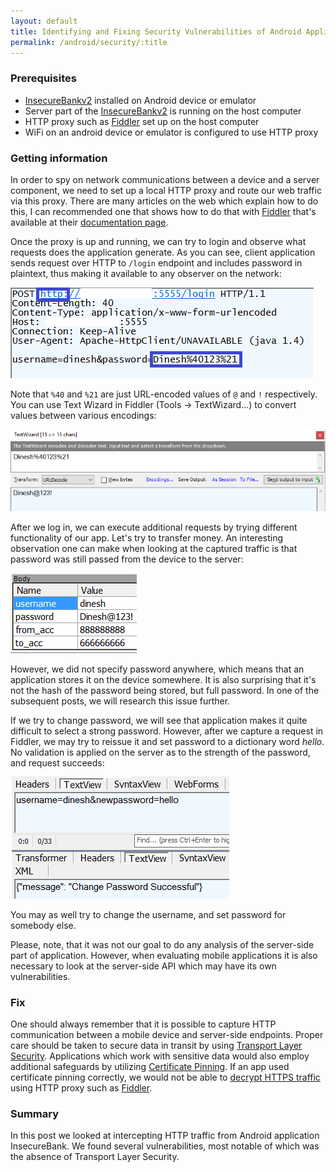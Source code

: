 ```yaml
---
layout: default
title: Identifying and Fixing Security Vulnerabilities of Android Applications - Protecting Data in Transit
permalink: /android/security/:title
---
```


### Prerequisites

* [InsecureBankv2](https://github.com/dineshshetty/Android-InsecureBankv2) installed on Android device or emulator
* Server part of the [InsecureBankv2](https://github.com/dineshshetty/Android-InsecureBankv2) is running on the host computer
* HTTP proxy such as [Fiddler](http://www.telerik.com/fiddler) set up on the host computer
* WiFi on an android device or emulator is configured to use HTTP proxy 

### Getting information

In order to spy on network communications between a device and a server component, we need to set up a local HTTP proxy and route our web traffic via this proxy. There are many articles on the web which explain how to do this, I can recommended one that shows how to do that with [Fiddler](http://www.telerik.com/fiddler) that's available at their [documentation page](http://docs.telerik.com/fiddler/Configure-Fiddler/Tasks/ConfigureForAndroid).

Once the proxy is up and running, we can try to login and observe what requests does the application generate. As you can see, client application sends request over HTTP to `/login` endpoint and includes password in plaintext, thus making it available to any observer on the network: 

![Request to login endpoint from InsecureBank application is being sent over HTTP with password in plaintext](images/android-login-request-as-seen-in-Fiddler.PNG)

Note that `%40` and `%21` are just URL-encoded values of `@` and `!` respectively. You can use Text Wizard in Fiddler (Tools -> TextWizard...) to convert values between various encodings: 

![Using Text Wizard in Fiddler to decode URL-encoded data](images/android-fiddler-text-wizard.PNG)

After we log in, we can execute additional requests by trying different functionality of our app. Let's try to transfer money. An interesting observation one can make when looking at the captured traffic is that password was still passed from the device to the server: 

![Request to get accounts endpoint from InsecureBank application contains user's password](images/android-transfer-request-as-seen-in-Fiddler.PNG)

However, we did not specify password anywhere, which means that an application stores it on the device somewhere. It is also surprising that it's not the hash of the password being stored, but full password. In one of the subsequent posts, we will research this issue further.

If we try to change password, we will see that application makes it quite difficult to select a strong password. However, after we capture a request in Fiddler, we may try to reissue it and set password to a dictionary word _hello_. No validation is applied on the server as to the strength of the password, and request succeeds: 

![Request to change password endpoint as seen in Fiddler](images/android-change-password-request-as-seen-in-fiddler.PNG)

You may as well try to change the username, and set password for somebody else. 

Please, note, that it was not our goal to do any analysis of the server-side part of application. However, when evaluating mobile applications it is also necessary to look at the server-side API which may have its own vulnerabilities.

### Fix

One should always remember that it is possible to capture HTTP communication between a mobile device and server-side endpoints. Proper care should be taken to secure data in transit by using [Transport Layer Security](https://en.wikipedia.org/wiki/Transport_Layer_Security). Applications which work with sensitive data would also employ additional safeguards by utilizing [Certificate Pinning](https://en.wikipedia.org/wiki/HTTP_Public_Key_Pinning). If an app used certificate pinning correctly, we would not be able to [decrypt HTTPS traffic](https://www.fiddlerbook.com/fiddler/help/httpsdecryption.asp) using HTTP proxy such as [Fiddler](http://www.telerik.com/fiddler).

### Summary

In this post we looked at intercepting HTTP traffic from Android application InsecureBank. We found several vulnerabilities, most notable of which was the absence of Transport Layer Security.

